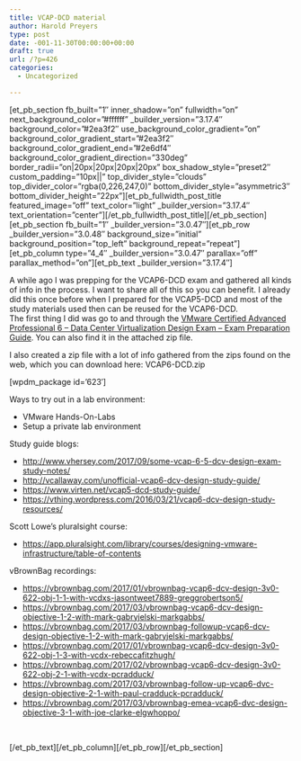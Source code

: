 ```yaml
---
title: VCAP-DCD material
author: Harold Preyers
type: post
date: -001-11-30T00:00:00+00:00
draft: true
url: /?p=426
categories:
  - Uncategorized

---
```

\[et\_pb\_section fb\_built=&#8221;1&#8243; inner\_shadow=&#8221;on&#8221; fullwidth=&#8221;on&#8221; next\_background\_color=&#8221;#ffffff&#8221; \_builder\_version=&#8221;3.17.4&#8243; background\_color=&#8221;#2ea3f2&#8243; use\_background\_color\_gradient=&#8221;on&#8221; background\_color\_gradient\_start=&#8221;#2ea3f2&#8243; background\_color\_gradient\_end=&#8221;#2e6df4&#8243; background\_color\_gradient\_direction=&#8221;330deg&#8221; border\_radii=&#8221;on|20px|20px|20px|20px&#8221; box\_shadow\_style=&#8221;preset2&#8243; custom\_padding=&#8221;10px||&#8221; top\_divider\_style=&#8221;clouds&#8221; top\_divider\_color=&#8221;rgba(0,226,247,0)&#8221; bottom\_divider\_style=&#8221;asymmetric3&#8243; bottom\_divider\_height=&#8221;22px&#8221;\]\[et\_pb\_fullwidth\_post\_title featured\_image=&#8221;off&#8221; text\_color=&#8221;light&#8221; \_builder\_version=&#8221;3.17.4&#8243; text\_orientation=&#8221;center&#8221;\]\[/et\_pb\_fullwidth\_post\_title\]\[/et\_pb\_section\]\[et\_pb\_section fb\_built=&#8221;1&#8243; \_builder\_version=&#8221;3.0.47&#8243;\]\[et\_pb\_row \_builder\_version=&#8221;3.0.48&#8243; background\_size=&#8221;initial&#8221; background\_position=&#8221;top\_left&#8221; background\_repeat=&#8221;repeat&#8221;\]\[et\_pb\_column type=&#8221;4\_4&#8243; \_builder\_version=&#8221;3.0.47&#8243; parallax=&#8221;off&#8221; parallax\_method=&#8221;on&#8221;\]\[et\_pb\_text \_builder_version=&#8221;3.17.4&#8243;\]

<div>
  A while ago I was prepping for the VCAP6-DCD exam and gathered all kinds of info in the process. I want to share all of this so you can benefit. I already did this once before when I prepared for the VCAP5-DCD and most of the study materials used then can be reused for the VCAP6-DCD.
</div>

<div>
  The first thing I did was go to and through the <a href="https://www.vmware.com/content/dam/digitalmarketing/vmware/en/pdf/certification/vmw-vcap6-dcv-design-3v0-622-guide.pdf" target="_blank" rel="noopener">VMware Certified Advanced Professional 6 – Data Center Virtualization Design Exam &#8211; Exam Preparation Guide</a>. You can also find it in the attached zip file.
</div>

I also created a zip file with a lot of info gathered from the zips found on the web, which you can download here: VCAP6-DCD.zip

[wpdm_package id=&#8217;623&#8242;]

Ways to try out in a lab environment:

  * VMware Hands-On-Labs
  * Setup a private lab environment

Study guide blogs:

  * http://www.vhersey.com/2017/09/some-vcap-6-5-dcv-design-exam-study-notes/
  * http://vcallaway.com/unofficial-vcap6-dcv-design-study-guide/
  * https://www.virten.net/vcap5-dcd-study-guide/
  * https://vthing.wordpress.com/2016/03/21/vcap6-dcv-design-study-resources/

Scott Lowe&#8217;s pluralsight course:

  * https://app.pluralsight.com/library/courses/designing-vmware-infrastructure/table-of-contents

vBrownBag recordings:

  * https://vbrownbag.com/2017/01/vbrownbag-vcap6-dcv-design-3v0-622-obj-1-1-with-vcdxs-jasontweet7889-greggrobertson5/
  * https://vbrownbag.com/2017/03/vbrownbag-vcap6-dcv-design-objective-1-2-with-mark-gabryjelski-markgabbs/
  * https://vbrownbag.com/2017/03/vbrownbag-followup-vcap6-dcv-design-objective-1-2-with-mark-gabryjelski-markgabbs/
  * https://vbrownbag.com/2017/01/vbrownbag-vcap6-dcv-design-3v0-622-obj-1-3-with-vcdx-rebeccafitzhugh/
  * https://vbrownbag.com/2017/02/vbrownbag-vcap6-dcv-design-3v0-622-obj-2-1-with-vcdx-pcradduck/
  * https://vbrownbag.com/2017/03/vbrownbag-follow-up-vcap6-dvc-design-objective-2-1-with-paul-cradduck-pcradduck/
  * https://vbrownbag.com/2017/03/vbrownbag-emea-vcap6-dvc-design-objective-3-1-with-joe-clarke-elgwhoppo/

&nbsp;

\[/et\_pb\_text\]\[/et\_pb\_column\]\[/et\_pb\_row\]\[/et\_pb\_section\]